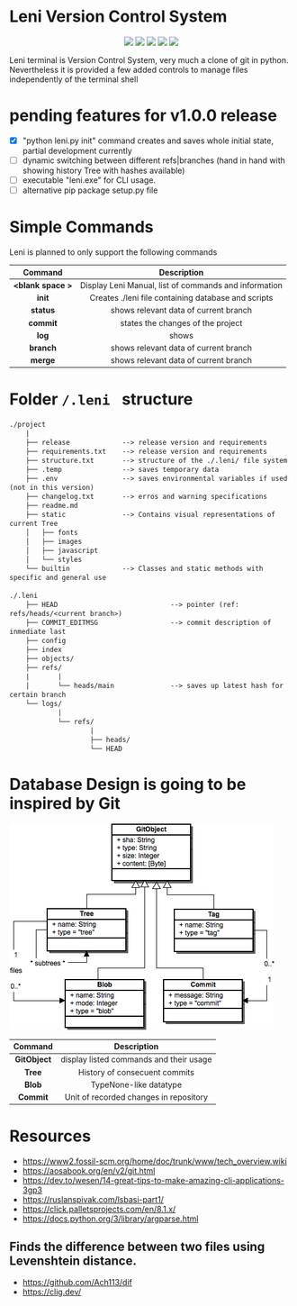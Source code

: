 # Leni Version Control System

<p align="center">
    <img src="https://img.shields.io/github/commit-activity/w/ByronEncinas/Leni?style=for-the-badge">
      <img src="https://img.shields.io/github/stars/ByronEncinas/Leni?style=for-the-badge">
    <img src="https://img.shields.io/github/forks/ByronEncinas/Leni?style=for-the-badge">
    <img src="https://img.shields.io/github/issues-pr/ByronEncinas/Leni?style=for-the-badge">
  <img src="https://img.shields.io/github/contributors/ByronEncinas/Leni?style=for-the-badge">
</p>

<p align="center">
</p>


Leni terminal is Version Control System, very much a clone of git in python.
Nevertheless it is provided a few added controls to manage files independently of the terminal shell

# pending features for v1.0.0 release

- [x] "python leni.py init" command creates and saves whole initial state, partial development currently
- [ ] dynamic switching between different refs|branches (hand in hand with showing history Tree with hashes available)
- [ ] executable "leni.exe" for CLI usage.
- [ ] alternative pip package setup.py file

# Simple Commands

Leni is planned to only support the following commands

**Command**|**Description**
:-----:|:-----:
**\<blank space \>**| Display Leni Manual, list of commands and information
**init**| Creates ./leni file containing database and scripts
**status**| shows relevant data of current branch
**commit**| states the changes of the project
**log**| shows 
**branch**| shows relevant data of current branch
**merge**| shows relevant data of current branch

# Folder <code>/.leni </code> structure

    ./project
        |
        ├── release             --> release version and requirements
        ├── requirements.txt    --> release version and requirements
        ├── structure.txt       --> structure of the ./.leni/ file system
        ├── .temp               --> saves temporary data
        ├── .env                --> saves environmental variables if used (not in this version)
        ├── changelog.txt       --> erros and warning specifications
        ├── readme.md
        ├── static              --> Contains visual representations of current Tree
        │   ├── fonts
        │   ├── images
        │   ├── javascript
        │   └── styles
        └── builtin             --> Classes and static methods with specific and general use

    ./.leni
        ├── HEAD                            --> pointer (ref: refs/heads/<current branch>)
        ├── COMMIT_EDITMSG                  --> commit description of inmediate last 
        ├── config
        ├── index
        ├── objects/
        ├── refs/
        |       |
        |       └── heads/main              --> saves up latest hash for certain branch
        └── logs/
                |
                └── refs/
                        |
                        ├── heads/
                        └── HEAD



# Database Design is going to be inspired by Git

<img src="./static/object-hierarchy.png" title="Database structure of Git" alt="Reference: https://aosabook.org/en/v2/git.html">


**Command**|**Description**
:-----:|:-----:
**GitObject**|  display listed commands and their usage
**Tree**| History of consecuent commits
**Blob**| TypeNone-like datatype
**Commit**| Unit of recorded changes in repository

# Resources

- https://www2.fossil-scm.org/home/doc/trunk/www/tech_overview.wiki
- https://aosabook.org/en/v2/git.html
- https://dev.to/wesen/14-great-tips-to-make-amazing-cli-applications-3gp3
- https://ruslanspivak.com/lsbasi-part1/
- https://click.palletsprojects.com/en/8.1.x/
- https://docs.python.org/3/library/argparse.html

## Finds the difference between two files using Levenshtein distance.

- https://github.com/Ach113/dif
- https://clig.dev/
